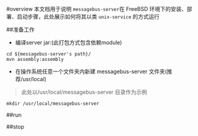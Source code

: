 #overview
本文档用于说明 `messagebus-server`在 FreeBSD 环境下的安装、部署、启动步骤，此处展示如何将其以类 `unix-service` 的方式运行

##准备工作
* 编译server jar:(此打包方式包含依赖module)

```
cd ${messagebus-server's path}/
mvn assembly:assembly
```
* 在操作系统任意一个文件夹内新建 messagebus-server 文件夹(推荐/usr/local)

> 此处以/usr/local/messagebus-server 目录作为示例


```
mkdir /usr/local/messagebus-server
```

##run

##stop

